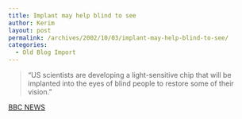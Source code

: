 ```yaml
---
title: Implant may help blind to see
author: Kerim
layout: post
permalink: /archives/2002/10/03/implant-may-help-blind-to-see/
categories:
  - Old Blog Import
---
```


>   &#8220;US scientists are developing a light-sensitive chip that will be implanted into the eyes of blind people to restore some of their vision.&#8221;


<a href="http://news.bbc.co.uk/2/hi/science/nature/2292443.stm" onclick="_gaq.push(['_trackEvent', 'outbound-article', 'http://news.bbc.co.uk/2/hi/science/nature/2292443.stm', 'BBC NEWS']);" >BBC NEWS</a>


